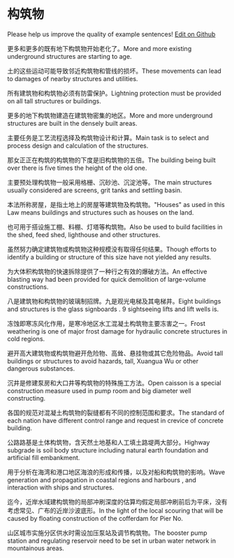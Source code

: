 # 构筑物

Please help us improve the quality of example sentences! [Edit on Github](https://github.com/jiyushe/jiyu-example-sentence-source/blob/main/chinese/gouzhuwu.md)

<p><span class="chinese">更多和更多的既有地下构筑物开始老化了。</span><span class="english">More and more existing underground structures are starting to age.</span></p>

<p><span class="chinese">土的这些运动可能导致邻近构筑物和管线的损坏。</span><span class="english">These movements can lead to damages of nearby structures and utilities.</span></p>

<p><span class="chinese">所有建筑物和构筑物必须有防雷保护。</span><span class="english">Lightning protection must be provided on all tall structures or buildings.</span></p>

<p><span class="chinese">更多的地下构筑物建造在建筑物密集的地区。</span><span class="english">More and more underground structures are built in the densely built areas.</span></p>

<p><span class="chinese">主要任务是工艺流程选择及构筑物设计和计算。</span><span class="english">Main task is to select and process design and calculation of the structures.</span></p>

<p><span class="chinese">那女正正在构筑的构筑物的下度是旧构筑物的五倍。</span><span class="english">The building being built over there is five times the height of the old one.</span></p>

<p><span class="chinese">主要预处理构筑物一般采用格栅、沉砂池、沉淀池等。</span><span class="english">The main structures usually considered are screens, grit tanks and settling basin.</span></p>

<p><span class="chinese">本法所称房屋，是指土地上的房屋等建筑物及构筑物。</span><span class="english">"Houses" as used in this Law means buildings and structures such as houses on the land.</span></p>

<p><span class="chinese">也可用于搭设施工棚、料棚、灯塔等构筑物。</span><span class="english">Also be used to build facilities in the shed, feed shed, lighthouse and other structures.</span></p>

<p><span class="chinese">虽然努力确定建筑物或构筑物这种规模没有取得任何结果。</span><span class="english">Though efforts to identify a building or structure of this size have not yielded any results.</span></p>

<p><span class="chinese">为大体积构筑物的快速拆除提供了一种行之有效的爆破方法。</span><span class="english">An effective blasting way had been provided for quick demolition of large-volume constructions.</span></p>

<p><span class="chinese">八是建筑物和构筑物的玻璃制招牌。九是观光电梯及其电梯井。</span><span class="english">Eight buildings and structures is the glass signboards . 9 sightseeing lifts and lift wells is.</span></p>

<p><span class="chinese">冻蚀即寒冻风化作用，是寒冷地区水工混凝土构筑物主要冻害之一。</span><span class="english">Frost weathering is one of major frost damage for hydraulic concrete structures in cold regions.</span></p>

<p><span class="chinese">避开高大建筑物或构筑物避开危险物、高耸、悬挂物或其它危险物品。</span><span class="english">Avoid tall buildings or structures to avoid hazards, tall, Xuangua Wu or other dangerous substances.</span></p>

<p><span class="chinese">沉井是修建泵房和大口井等构筑物的特殊施工方法。</span><span class="english">Open caisson is a special construction measure used in pump room and big diameter well constructing.</span></p>

<p><span class="chinese">各国的规范对混凝土构筑物的裂缝都有不同的控制范围和要求。</span><span class="english">The standard of each nation have different control range and request in crevice of concrete building.</span></p>

<p><span class="chinese">公路路基是土体构筑物，含天然土地基和人工填土路堤两大部分。</span><span class="english">Highway subgrade is soil body structure including natural earth foundation and artificial fill embankment.</span></p>

<p><span class="chinese">用于分析在海湾和港口地区海浪的形成和传播，以及对船和构筑物的影响。</span><span class="english">Wave generation and propagation in coastal regions and harbours , and interaction with ships and structures.</span></p>

<p><span class="chinese">迄今，近岸水域建构筑物的局部冲刷深度的估算均假定局部冲刷前后为平床，没有考虑常见、广布的近岸沙波底形。</span><span class="english">In the light of the local scouring that will be caused by floating construction of the cofferdam for Pier No.</span></p>

<p><span class="chinese">山区城市实施分区供水时需设加压泵站及调节构筑物。</span><span class="english">The booster pump station and regulating reservoir need to be set in urban water network in mountainous areas.</span></p>

